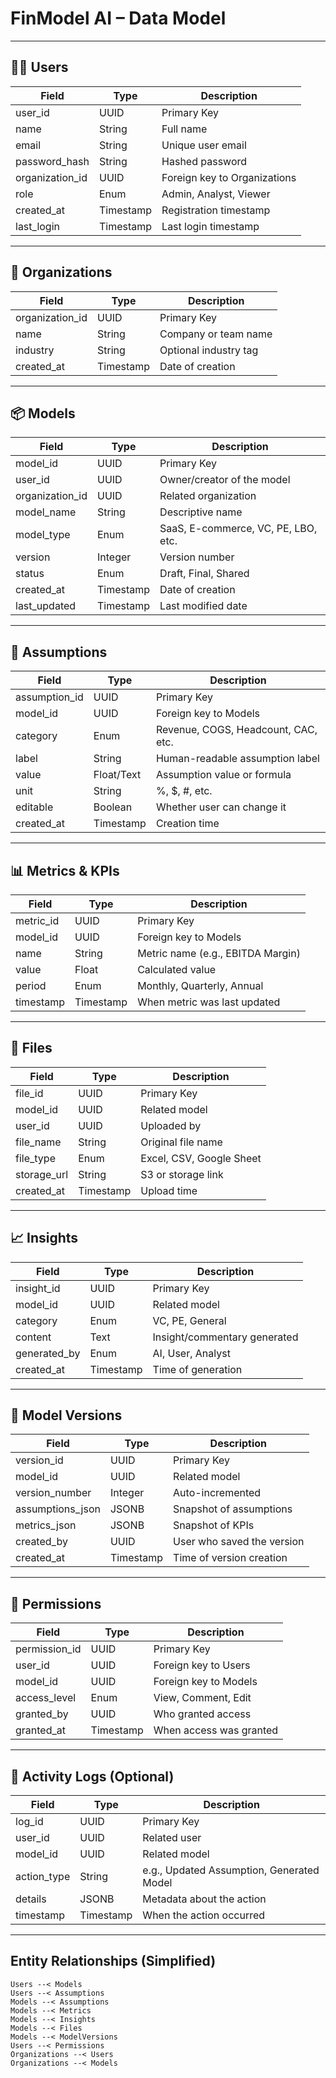 # FinModel AI – Data Model

---

## 🧑‍💼 Users

| Field              | Type        | Description                            |
|-------------------|-------------|----------------------------------------|
| user_id           | UUID        | Primary Key                            |
| name              | String      | Full name                              |
| email             | String      | Unique user email                      |
| password_hash     | String      | Hashed password                        |
| organization_id   | UUID        | Foreign key to Organizations           |
| role              | Enum        | Admin, Analyst, Viewer                 |
| created_at        | Timestamp   | Registration timestamp                 |
| last_login        | Timestamp   | Last login timestamp                   |

---

## 🏢 Organizations

| Field              | Type        | Description                            |
|-------------------|-------------|----------------------------------------|
| organization_id   | UUID        | Primary Key                            |
| name              | String      | Company or team name                   |
| industry          | String      | Optional industry tag                  |
| created_at        | Timestamp   | Date of creation                       |

---

## 📦 Models

| Field              | Type        | Description                            |
|-------------------|-------------|----------------------------------------|
| model_id          | UUID        | Primary Key                            |
| user_id           | UUID        | Owner/creator of the model             |
| organization_id   | UUID        | Related organization                   |
| model_name        | String      | Descriptive name                       |
| model_type        | Enum        | SaaS, E-commerce, VC, PE, LBO, etc.    |
| version           | Integer     | Version number                         |
| status            | Enum        | Draft, Final, Shared                   |
| created_at        | Timestamp   | Date of creation                       |
| last_updated      | Timestamp   | Last modified date                     |

---

## 🧾 Assumptions

| Field              | Type        | Description                            |
|-------------------|-------------|----------------------------------------|
| assumption_id     | UUID        | Primary Key                            |
| model_id          | UUID        | Foreign key to Models                  |
| category          | Enum        | Revenue, COGS, Headcount, CAC, etc.    |
| label             | String      | Human-readable assumption label        |
| value             | Float/Text  | Assumption value or formula            |
| unit              | String      | %, $, #, etc.                          |
| editable          | Boolean     | Whether user can change it             |
| created_at        | Timestamp   | Creation time                          |

---

## 📊 Metrics & KPIs

| Field              | Type        | Description                            |
|-------------------|-------------|----------------------------------------|
| metric_id         | UUID        | Primary Key                            |
| model_id          | UUID        | Foreign key to Models                  |
| name              | String      | Metric name (e.g., EBITDA Margin)      |
| value             | Float       | Calculated value                       |
| period            | Enum        | Monthly, Quarterly, Annual             |
| timestamp         | Timestamp   | When metric was last updated           |

---

## 📁 Files

| Field              | Type        | Description                            |
|-------------------|-------------|----------------------------------------|
| file_id           | UUID        | Primary Key                            |
| model_id          | UUID        | Related model                          |
| user_id           | UUID        | Uploaded by                            |
| file_name         | String      | Original file name                     |
| file_type         | Enum        | Excel, CSV, Google Sheet               |
| storage_url       | String      | S3 or storage link                     |
| created_at        | Timestamp   | Upload time                            |

---

## 📈 Insights

| Field              | Type        | Description                            |
|-------------------|-------------|----------------------------------------|
| insight_id        | UUID        | Primary Key                            |
| model_id          | UUID        | Related model                          |
| category          | Enum        | VC, PE, General                        |
| content           | Text        | Insight/commentary generated           |
| generated_by      | Enum        | AI, User, Analyst                      |
| created_at        | Timestamp   | Time of generation                     |

---

## 🔄 Model Versions

| Field              | Type        | Description                            |
|-------------------|-------------|----------------------------------------|
| version_id        | UUID        | Primary Key                            |
| model_id          | UUID        | Related model                          |
| version_number    | Integer     | Auto-incremented                       |
| assumptions_json  | JSONB       | Snapshot of assumptions                |
| metrics_json      | JSONB       | Snapshot of KPIs                       |
| created_by        | UUID        | User who saved the version             |
| created_at        | Timestamp   | Time of version creation               |

---

## 🔐 Permissions

| Field              | Type        | Description                            |
|-------------------|-------------|----------------------------------------|
| permission_id     | UUID        | Primary Key                            |
| user_id           | UUID        | Foreign key to Users                   |
| model_id          | UUID        | Foreign key to Models                  |
| access_level      | Enum        | View, Comment, Edit                    |
| granted_by        | UUID        | Who granted access                     |
| granted_at        | Timestamp   | When access was granted                |

---

## 📌 Activity Logs (Optional)

| Field              | Type        | Description                            |
|-------------------|-------------|----------------------------------------|
| log_id            | UUID        | Primary Key                            |
| user_id           | UUID        | Related user                           |
| model_id          | UUID        | Related model                          |
| action_type       | String      | e.g., Updated Assumption, Generated Model |
| details           | JSONB       | Metadata about the action              |
| timestamp         | Timestamp   | When the action occurred               |

---

## Entity Relationships (Simplified)

```plaintext
Users --< Models
Users --< Assumptions
Models --< Assumptions
Models --< Metrics
Models --< Insights
Models --< Files
Models --< ModelVersions
Users --< Permissions
Organizations --< Users
Organizations --< Models
